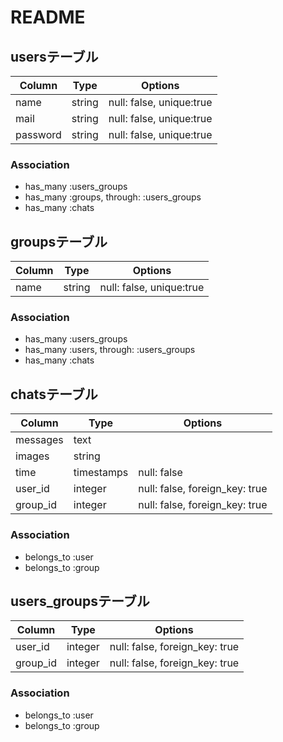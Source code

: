 # README


## usersテーブル
|Column|Type|Options|
|------|----|-------|
|name|string|null: false, unique:true|
|mail|string|null: false, unique:true|
|password|string|null: false, unique:true|

### Association
- has_many :users_groups
- has_many :groups, through: :users_groups
- has_many :chats

## groupsテーブル
|Column|Type|Options|
|------|----|-------|
|name|string|null: false, unique:true|

### Association
- has_many :users_groups
- has_many :users, through: :users_groups
- has_many :chats

## chatsテーブル
|Column|Type|Options|
|------|----|-------|
|messages|text||
|images|string||
|time|timestamps|null: false|
|user_id|integer|null: false, foreign_key: true|
|group_id|integer|null: false, foreign_key: true|

### Association
- belongs_to :user
- belongs_to :group

## users_groupsテーブル
|Column|Type|Options|
|------|----|-------|
|user_id|integer|null: false, foreign_key: true|
|group_id|integer|null: false, foreign_key: true|

### Association
- belongs_to :user
- belongs_to :group
